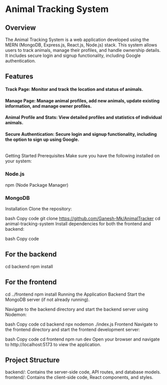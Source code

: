 # Animal Tracking System
## Overview
The Animal Tracking System is a web application developed using the MERN (MongoDB, Express.js, React.js, Node.js) stack. This system allows users to track animals, manage their profiles, and handle ownership details. It includes secure login and signup functionality, including Google authentication.

## Features
#### Track Page: Monitor and track the location and status of animals.
#### Manage Page: Manage animal profiles, add new animals, update existing information, and manage owner profiles.
#### Animal Profile and Stats: View detailed profiles and statistics of individual animals.
#### Secure Authentication: Secure login and signup functionality, including the option to sign up using Google.
</br>
Getting Started
Prerequisites
Make sure you have the following installed on your system:

### Node.js
npm (Node Package Manager)
### MongoDB
Installation
Clone the repository:

bash
Copy code
git clone https://github.com/Ganesh-Mk/AnimalTracker
cd animal-tracking-system
Install dependencies for both the frontend and backend:

bash
Copy code
## For the backend
cd backend
npm install

## For the frontend
cd ../frontend
npm install
Running the Application
Backend
Start the MongoDB server (if not already running).

Navigate to the backend directory and start the backend server using Nodemon:

bash
Copy code
cd backend
npx nodemon ./index.js
Frontend
Navigate to the frontend directory and start the frontend development server:

bash
Copy code
cd frontend
npm run dev
Open your browser and navigate to http://localhost:5173 to view the application.

## Project Structure
backend/: Contains the server-side code, API routes, and database models.
frontend/: Contains the client-side code, React components, and styles.


